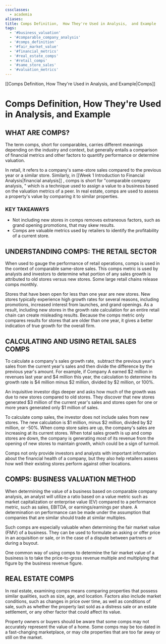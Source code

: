 ```yaml
---
cssclasses:
  - academia
aliases:
title: Comps Definition,  How They're Used in Analysis,  and Example
tags:
  - '#business_valuation'
  - '#comparable_company_analysis'
  - '#comps_definition'
  - '#fair_market_value'
  - '#financial_metrics'
  - '#real_estate_comps'
  - '#retail_comps'
  - '#same_store_sales'
  - '#valuation_metrics'
---
```

[[Comps Definition,     How They're Used in Analysis,     and Example|Comps]]

# Comps Definition,  How They're Used in Analysis,  and Example
## WHAT ARE COMPS?

The term comps,  short for comparables,  carries different meanings depending on the industry and context,  but generally entails a comparison of financial metrics and other factors to quantify performance or determine valuation.

In retail,  it refers to a company's same-store sales compared to the previous year or a similar store. Similarly,  in [[Week 1 Introduction to Financial Analysis|financial analysis]] ,  comps is short for "comparable company analysis,  " which is a technique used to assign a value to a business based on the valuation metrics of a peer. In real estate,  comps are used to assess a property's value by comparing it to similar properties.

### KEY TAKEAWAYS

- Not including new stores in comps removes extraneous factors,  such as grand opening promotions,  that may skew results.
- Comps are valuable metrics used by retailers to identify the profitability of a current store.

## UNDERSTANDING COMPS: THE RETAIL SECTOR

When used to gauge the performance of retail operations,  comps is used in the context of comparable same-store sales. This comps metric is used by analysts and investors to determine what portion of any sales growth is attributed to old stores versus new stores. Some large retail chains release comps monthly.

Stores that have been open for less than one year are new stores. New stores typically experience high growth rates for several reasons,  including promotions,  increased interest from launches,  and grand openings. As a result,  including new stores in the growth rate calculation for an entire retail chain can create misleading results. Because the comps metric only compares results for stores that are older than one year,  it gives a better indication of true growth for the overall firm.

## CALCULATING AND USING RETAIL SALES COMPS

To calculate a company's sales growth rate,       subtract the previous year's sales from the current year's sales and then divide the difference by the previous year's amount. For example,  if Company A earned $2 million in revenues last year and $4 million this year,  the calculation to determine its growth rate is $4 million minus $2 million,  divided by $2 million,  or 100%.

An inquisitive investor digs deeper and asks how much of the growth was due to new stores compared to old stores. They discover that new stores generated $3 million of the current year's sales and stores open for one or more years generated only $1 million of sales.

To calculate comp sales,  the investor does not include sales from new stores. The new calculation is $1 million,       minus $2 million,  divided by $2 million,  or -50%. When comp store sales are up,  the company's sales are increasing at its current stores. When total sales growth is up and comp stores are down,  the company is generating most of its revenue from the opening of new stores to maintain growth,  which could be a sign of turmoil.

Comps not only provide investors and analysts with important information about the financial health of a company,  but they also help retailers assess how well their existing stores perform against other locations.

## COMPS: BUSINESS VALUATION METHOD

When determining the value of a business based on comparable company analysis,  an analyst will utilize a ratio based on a value metric such as market capitalization or enterprise value (EV) compared to a performance metric,  such as sales,  EBITDA,  or earnings/earnings per share. A determination on performance can be made under the assumption that companies that are similar should trade at similar multiples.

Such comps are especially valuable when determining the fair market value (FMV) of a business. They can be used to formulate an asking or offer price in an acquisition or sale,  or in the case of a dispute between partners or during a buyout.

One common way of using comps to determine the fair market value of a business is to take the price-to-gross revenue multiple and multiplying that figure by the business revenue figure.

## REAL ESTATE COMPS

In real estate,  examining comps means comparing properties that possess similar qualities,  such as size,  age,  and location. Factors also include market conditions,  such as changes in price over time,  as well as conditions of sale,  such as whether the property last sold as a distress sale or an estate settlement,  or any other factor that could affect its value.

Property owners or buyers should be aware that some comps may not accurately represent the value of a home. Some comps may be too dated in a fast-changing marketplace,  or may cite properties that are too far away or still on the market.
